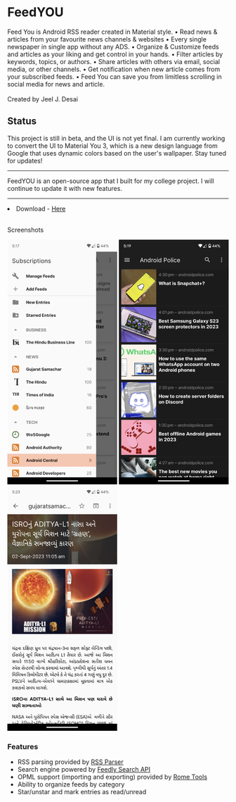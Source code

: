 
# FeedYOU

Feed You is Android RSS reader created in Material style. • Read news & articles from your favourite news channels & websites • Every single newspaper in single app without any ADS. • Organize & Customize feeds and articles as your liking and get control in your hands. • Filter articles by keywords, topics, or authors. • Share articles with others via email, social media, or other channels. • Get notification when new article comes from your subscribed feeds. • Feed You can save you from limitless scrolling in social media for news and article.
<br> <br> Created by Jeel J. Desai

## Status

This project is still in beta, and the UI is not yet final. I am currently working to convert the UI to Material You 3, which is a new design language from Google that uses dynamic colors based on the user's wallpaper. Stay tuned for updates!


<hr>

FeedYOU is an open-source app that I built for my college project. I will continue to update it with new features.

<hr>

<li>Download - <a href="https://github.com/Jeel-Desai/feedyou/releases/download/1.0/app-release.apk">Here</a></li>

<br>

Screenshots

<img width="250" src="Screenshot-1.jpg"> <img width="250" src="Screenshot-2.jpg"> <img width="250" src="Screenshot-3.jpg">
<h3>Features</h3>
<ul>
  <li>RSS parsing provided by <a href="https://github.com/prof18/RSS-Parser">RSS Parser</a></li>
  <li>Search engine powered by <a href="https://developer.feedly.com/v3/search/">Feedly Search API</a></li>
  <li>OPML support (importing and exporting) provided by <a href="https://github.com/rometools/rome">Rome Tools</a>
  <li>Ability to organize feeds by category</li>
  <li>Star/unstar and mark entries as read/unread</li>
</ul>

